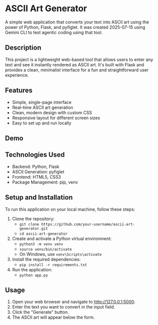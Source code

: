# ASCII Art Generator

A simple web application that converts your text into ASCII art using the power of Python, Flask, and pyfiglet. It was created 2025-07-15 using Gemini CLI to test agentic coding using that tool.

## Description

This project is a lightweight web-based tool that allows users to enter any text and see
it instantly rendered as ASCII art. It's built with Flask and provides a clean,
minimalist interface for a fun and straightforward user experience.

## Features

* Simple, single-page interface
* Real-time ASCII art generation
* Clean, modern design with custom CSS
* Responsive layout for different screen sizes
* Easy to set up and run locally

## Demo



## Technologies Used

* Backend: Python, Flask
* ASCII Generation: pyfiglet
* Frontend: HTML5, CSS3
* Package Management: pip, venv

## Setup and Installation

To run this application on your local machine, follow these steps:

1. Clone the repository:
   * `git clone https://github.com/your-username/ascii-art-generator.git`
   * `cd ascii-art-generator`
2. Create and activate a Python virtual environment:
   * `python3 -m venv venv`
   * `source venv/bin/activate`
   * On Windows, use `venv\Scripts\activate`
3. Install the required dependencies:
   * `pip install -r requirements.txt`
4. Run the application:
   * `python app.py`



## Usage

1. Open your web browser and navigate to http://127.0.0.1:5000.
2. Enter the text you want to convert in the input field.
3. Click the "Generate" button.
4. The ASCII art will appear below the form.
